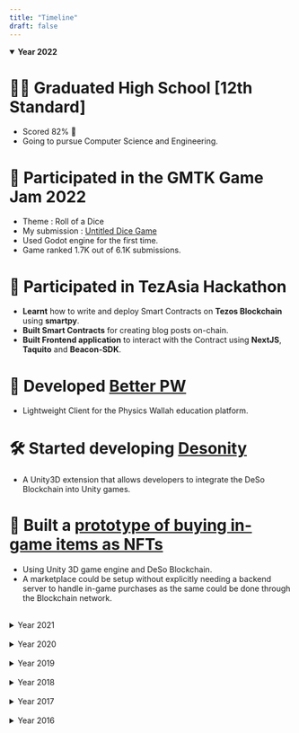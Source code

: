 ```yaml
---
title: "Timeline"
draft: false
---
```


<style>
summary{
    cursor:pointer;
}
</style>

<details open>
<summary><b>Year 2022</b></summary>

# 🧑‍🎓 Graduated High School [12th Standard]
- Scored 82% 🎉
- Going to pursue Computer Science and Engineering.

# 💪 Participated in the GMTK Game Jam 2022
- Theme : Roll of a Dice
- My submission : [Untitled Dice Game](https://itch.io/jam/gmtk-jam-2022/rate/1616642)
- Used Godot engine for the first time.
- Game ranked 1.7K out of 6.1K submissions.

# 💪 Participated in TezAsia Hackathon
- **Learnt** how to write and deploy Smart Contracts on **Tezos Blockchain** using **smartpy**.
- **Built Smart Contracts** for creating blog posts on-chain.
- **Built Frontend application** to interact with the Contract using **NextJS**, **Taquito** and **Beacon-SDK**.

# 🏁 Developed [Better PW](https://betterpw.live)
- Lightweight Client for the Physics Wallah education platform.

# 🛠 Started developing [Desonity](https://github.com/Desonity/Desonity)
- A Unity3D extension that allows developers to integrate the DeSo Blockchain into Unity games.

# 🏁 Built a [prototype of buying in-game items as NFTs](https://youtu.be/-Ute7GNiZxk)
- Using Unity 3D game engine and DeSo Blockchain.
- A marketplace could be setup without explicitly needing a backend server to handle in-game purchases as the same could be done through the Blockchain network.


</details>

<br>

<details>
<summary>Year 2021</summary>

# 🛠 Started building [Cordify](https://cordify.app)
- Tool to bridge the gap between web2 (twitter, reddit, etc) platforms with web3 DeSo platform.
- Started out as a Discord bot that added features of the blockchain into Discord servers, and now is a full fledged application integrating Discord, Twitter and more platforms with DeSo.

# 🏁 Built Animedoro Timer
- Timer app built in Vanilla HTML, CSS and Javascript.
- Useful tool for studying, working.
- Ability to set custom work/break timers.

</details>

<br>

<details>
<summary>Year 2020</summary>

# 🛠 Started Discord Bot Development
- Using discord.py
- Built many bots and tools.
- Mastered discord.py 😤
- Did couple of paid gigs (Server and Bot dev)

# 🛠 Started learning Python
- `print("Hello World")`

# 🧑‍🎓 Graduated Middle School [10th Standard]
- Scored 89% 🎉
- Started High School [12th Standard]

# 💪 Did my first freelance gig
- Built an AR application that would scan childrens picture books (birds) and play their sound.

# 🕹 Developed a VR game - [Cheap Saber](https://youtu.be/q86asyDYh1Q)
- Clone of Beat Saber, playable on android VR devices.
- Utilises Augument Reality marker based tracking to move virtual sabers.

# 💪 Participated in a [VXR hackathon](https://youtu.be/saMuL0UTF_M) by VRocKS
- Developed a VR story telling demo for Android VR devices.

# 🏁 Built a Human following Arduino Car
- Shortly after the TinkerFest Competition, I built this car that will detect any human through a phones camera and follow them.
- Learnt about OpenCV.
- Felt good because it worked (unlike the one from tinkerfest 🤭)

# 💪 Participated in [Tinker Fest Robotics Competition](https://youtu.be/vjoeJ9Bbaw4)
- Built an autonomous, trash seggrating robot car using LEGO as the body frame and Arduino + Android Mobile as the Brain 🧠
- Although our bot did not function as ecpected, we learnt a lot and had fun.

</details>

<br>

<details>
<summary>Year 2019</summary>

# 🛠 Started learning Game Dev
- `Debug.Log("Published some games on Play Store and got banned afterwards 🤡")`

# 💪 Built a model version of a [Light Interferometer](https://youtu.be/1WsnnyR_AOg)
- Using a Microscope slide, 2 pieces of mirrors (that I broke in half), a cheap lazer pointer and a lens I salvaged from another lazer pointer.
- Similar arrangement like the LIGO.
- Interference pattern was slightly visible.

# 💪 Performed the [Double Slit Experiment](https://youtu.be/C2Jy_RJXQ0I)
- Using a cheap lazer pointer and insulating tape.
- Learnt about Dual Nature of Light.

</details>

<br>

<details>
<summary>Year 2018</summary>

# 🛠 My Attempt at building an [Arduino CubeSat](https://youtu.be/aKaxJP3DqhQ)
- 3D printed frame.
- Working CW telemetry over 433MHz RF.

# 🏁 Built an Ultrasonic [Standing Wave 'Levitator'](https://youtu.be/gpRQpz39_UU)
- Followed an instructable article to and ripped apart couple of ultrasonic modules to build a mini levitator thingie.
- Learnt about Standing Waves.
- Small pieces of paper/styrofoam could be held in air at specific nodes of standing waves.

# 🧑‍🔧 Assembled my first 3D printer [Ender 3]
- Since then I have learnt a lot about the tech behind 3D printing and assembled more than 6 printers.

# 😳 Got an Arduino UNO
- Learnt about IoT, embeded circuits, electronics.
- Built random fun projects with the UNO and various Modules.
- Built cool stuff with the power of LEGO and Arduino.

# 🏁 Built a [LEGO line follower](https://youtu.be/-nA_rv9vvZE) and [modified gears to speed it up](https://youtu.be/mTh1pjq7Kqo)
- Learnt about gear ratios

# 🛠 Started learning Java
- `System.out.println("For Academic Purposes")`

</details>

<br>

<details>
<summary>Year 2017</summary>

# 🤣 Made HTML tutorials
- School had HTML and CSS in our curriculum so I made video tutorials and uploaded them on youtube for my friends to learn from 😆

# 💪 Participated in a Cubing Competition for the first time
- Got an average time around 40 seconds and personal best 34 seconds.
- Met Akash Rupela, former Indian record holder for fastest 3x3 solve 😳

</details>

<br>

<details>
<summary>Year 2016</summary>

# 🤓 Learnt my first programming language - BASIC
- Good ol' days

# 🧑‍🔬 Got interested into Science made videos on youtube
- Homemade Litmus paper and indicator solution
- Theory behind how LIGO detects gravitational waves
- and more in the following years

</details>


<script>
Array.from(document.links).filter(link => link.hostname != window.location.hostname).forEach(link => link.target = '_blank');
</script>

